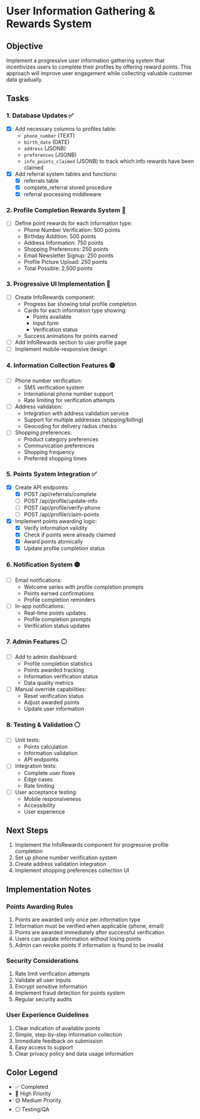 # User Information Gathering & Rewards System

## Objective

Implement a progressive user information gathering system that incentivizes users to complete their profiles by offering reward points. This approach will improve user engagement while collecting valuable customer data gradually.

## Tasks

### 1. Database Updates ✅

- [x] Add necessary columns to profiles table:
  - `phone_number` (TEXT)
  - `birth_date` (DATE)
  - `address` (JSONB)
  - `preferences` (JSONB)
  - `info_points_claimed` (JSONB) to track which info rewards have been claimed
- [x] Add referral system tables and functions:
  - [x] referrals table
  - [x] complete_referral stored procedure
  - [x] referral processing middleware

### 2. Profile Completion Rewards System 🔴

- [ ] Define point rewards for each information type:
  - Phone Number Verification: 500 points
  - Birthday Addition: 500 points
  - Address Information: 750 points
  - Shopping Preferences: 250 points
  - Email Newsletter Signup: 250 points
  - Profile Picture Upload: 250 points
  - Total Possible: 2,500 points

### 3. Progressive UI Implementation 🔴

- [ ] Create InfoRewards component:
  - Progress bar showing total profile completion
  - Cards for each information type showing:
    - Points available
    - Input form
    - Verification status
  - Success animations for points earned
- [ ] Add InfoRewards section to user profile page
- [ ] Implement mobile-responsive design

### 4. Information Collection Features 🟡

- [ ] Phone number verification:
  - SMS verification system
  - International phone number support
  - Rate limiting for verification attempts
- [ ] Address validation:
  - Integration with address validation service
  - Support for multiple addresses (shipping/billing)
  - Geocoding for delivery radius checks
- [ ] Shopping preferences:
  - Product category preferences
  - Communication preferences
  - Shopping frequency
  - Preferred shopping times

### 5. Points System Integration ✅

- [x] Create API endpoints:
  - [x] POST /api/referrals/complete
  - [ ] POST /api/profile/update-info
  - [ ] POST /api/profile/verify-phone
  - [ ] POST /api/profile/claim-points
- [x] Implement points awarding logic:
  - [x] Verify information validity
  - [x] Check if points were already claimed
  - [x] Award points atomically
  - [x] Update profile completion status

### 6. Notification System 🟡

- [ ] Email notifications:
  - Welcome series with profile completion prompts
  - Points earned confirmations
  - Profile completion reminders
- [ ] In-app notifications:
  - Real-time points updates
  - Profile completion prompts
  - Verification status updates

### 7. Admin Features ⚪

- [ ] Add to admin dashboard:
  - Profile completion statistics
  - Points awarded tracking
  - Information verification status
  - Data quality metrics
- [ ] Manual override capabilities:
  - Reset verification status
  - Adjust awarded points
  - Update user information

### 8. Testing & Validation ⚪

- [ ] Unit tests:
  - Points calculation
  - Information validation
  - API endpoints
- [ ] Integration tests:
  - Complete user flows
  - Edge cases
  - Rate limiting
- [ ] User acceptance testing:
  - Mobile responsiveness
  - Accessibility
  - User experience

## Next Steps

1. Implement the InfoRewards component for progressive profile completion
2. Set up phone number verification system
3. Create address validation integration
4. Implement shopping preferences collection UI

## Implementation Notes

### Points Awarding Rules

1. Points are awarded only once per information type
2. Information must be verified when applicable (phone, email)
3. Points are awarded immediately after successful verification
4. Users can update information without losing points
5. Admin can revoke points if information is found to be invalid

### Security Considerations

1. Rate limit verification attempts
2. Validate all user inputs
3. Encrypt sensitive information
4. Implement fraud detection for points system
5. Regular security audits

### User Experience Guidelines

1. Clear indication of available points
2. Simple, step-by-step information collection
3. Immediate feedback on submission
4. Easy access to support
5. Clear privacy policy and data usage information

## Color Legend

- ✅ Completed
- 🔴 High Priority
- 🟡 Medium Priority
- ⚪ Testing/QA
